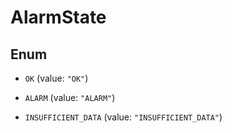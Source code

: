 

# AlarmState

## Enum


* `OK` (value: `"OK"`)

* `ALARM` (value: `"ALARM"`)

* `INSUFFICIENT_DATA` (value: `"INSUFFICIENT_DATA"`)



